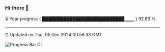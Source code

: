 ### Hi there 👋

⏳ Year progress { ███████████████████████████▁▁▁ } 92.63 %

---

⏰ Updated on Thu, 05 Dec 2024 00:58:33 GMT

![Progress Bar CI](https://github.com/code-lakshay/GitHub-Actions-Demo/workflows/Progress%20Bar%20CI/badge.svg)

